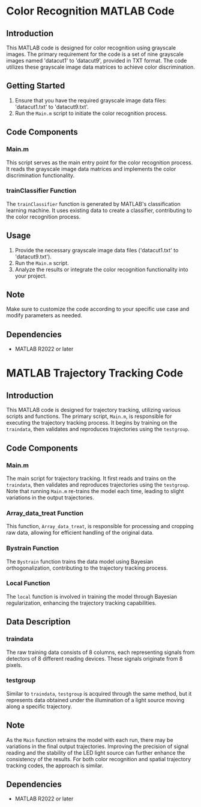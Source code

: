 # Color Recognition MATLAB Code

## Introduction
This MATLAB code is designed for color recognition using grayscale images. The primary requirement for the code is a set of nine grayscale images named 'datacut1' to 'datacut9', provided in TXT format. The code utilizes these grayscale image data matrices to achieve color discrimination.

## Getting Started
1. Ensure that you have the required grayscale image data files: 'datacut1.txt' to 'datacut9.txt'.
2. Run the `Main.m` script to initiate the color recognition process.

## Code Components

### Main.m
This script serves as the main entry point for the color recognition process. It reads the grayscale image data matrices and implements the color discrimination functionality.

### trainClassifier Function
The `trainClassifier` function is generated by MATLAB's classification learning machine. It uses existing data to create a classifier, contributing to the color recognition process.

## Usage
1. Provide the necessary grayscale image data files ('datacut1.txt' to 'datacut9.txt').
2. Run the `Main.m` script.
3. Analyze the results or integrate the color recognition functionality into your project.

## Note
Make sure to customize the code according to your specific use case and modify parameters as needed.

## Dependencies
- MATLAB R2022 or later
# MATLAB Trajectory Tracking Code

## Introduction
This MATLAB code is designed for trajectory tracking, utilizing various scripts and functions. The primary script, `Main.m`, is responsible for executing the trajectory tracking process. It begins by training on the `traindata`, then validates and reproduces trajectories using the `testgroup`. 

## Code Components

### Main.m
The main script for trajectory tracking. It first reads and trains on the `traindata`, then validates and reproduces trajectories using the `testgroup`. Note that running `Main.m` re-trains the model each time, leading to slight variations in the output trajectories.

### Array_data_treat Function
This function, `Array_data_treat`, is responsible for processing and cropping raw data, allowing for efficient handling of the original data.

### Bystrain Function
The `Bystrain` function trains the data model using Bayesian orthogonalization, contributing to the trajectory tracking process.

### Local Function
The `local` function is involved in training the model through Bayesian regularization, enhancing the trajectory tracking capabilities.

## Data Description

### traindata
The raw training data consists of 8 columns, each representing signals from detectors of 8 different reading devices. These signals originate from 8 pixels.

### testgroup
Similar to `traindata`, `testgroup` is acquired through the same method, but it represents data obtained under the illumination of a light source moving along a specific trajectory.

## Note
As the `Main` function retrains the model with each run, there may be variations in the final output trajectories. Improving the precision of signal reading and the stability of the LED light source can further enhance the consistency of the results.
For both color recognition and spatial trajectory tracking codes, the approach is similar. 
## Dependencies
- MATLAB R2022 or later
